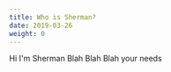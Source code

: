 ```yaml
---
title: Who is Sherman?
date: 2019-03-26
weight: 0
---
```


Hi I'm Sherman Blah Blah Blah your needs
